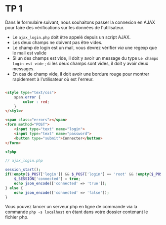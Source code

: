 # TP 1 

Dans le formulaire suivant, nous souhaitons passer la connexion en AJAX pour faire des vérifications sur les données de l'utilisateur. 


* Le `ajax_login.php` doit être appelé depuis un script AJAX.
* Les deux champs ne doivent pas être vides.
* Le champ de login est un mail, vous devrez vérifier _via_ une regexp que le mail est valide
* Si un des champs est vide, il doit y avoir un message du type `Le champs login est vide` ; si les deux champs sont vides, il doit y avoir deux messages. 
* En cas de champ vide, il doit avoir une bordure rouge pour montrer rapidement à l'utilisateur où est l'erreur. 



```html 

<style type="text/css">
	span.error {
		color : red;
	}
</style>

<span class="errors"></span>
<form method="POST">
	<input type="text" name="login">
	<input type="text" name="password">
	<button type="submit">Connecter</button>
</form>
```


```php
<?php

// ajax_login.php

session_start(); 
if(!empty($_POST['login']) && $_POST['login'] == 'root' && !empty($_POST['password']) && $_POST['password'] == 'toor'){
	$_SESSION['connected'] = true; 
	echo json_encode(['connected' => 'true']);
} else {
	echo json_encode(['connected' => 'false']);
}

```

Vous pouvez lancer un serveur php en ligne de commande via la commande `php -s localhost` en étant dans votre dossier contenant le fichier php. 